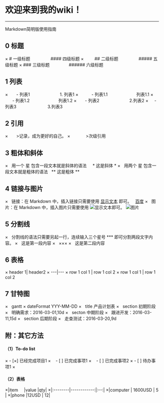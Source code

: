 # 欢迎来到我的wiki！
***
Markdown简明版使用指南
## 0 标题
×         # 一级标题                  #### 四级标题
×         ## 二级标题                 ##### 五级标题
×         ### 三级标题                ###### 六级标题
## 1 列表                                  
×        - 列表1                         1. 列表1
×            - 列表1.1                        列表1.1
×            - 列表1.2                        列表1.2
×        - 列表2                          2.列表2 
×        - 列表3                          3.列表3
## 2 引用
×        >记录，成为更好的自己。
×             >次级引用
## 3 粗体和斜体
×   用一个 星 包含一段文本就是斜体的语法     * 这是斜体 *
×   用两个 星 包含一段文本就是粗体的语法   ** 这是粗体 **
## 4 链接与图片
×   链接：在 Markdown 中，插入链接只需要使用 [显示文本](链接地址) 即可。   [百度](www.baidu.com)
×   图片：在 Markdown 中，插入图片只需要使用 ![显示文本](图片链接地址)即可。 ![图片](www.baidu.com×ico.png)
## 5 分割线
×   分割线的语法只需要另起一行，连续输入三个星号 *** 即可分割两段文字内容。
×   这是第一段内容
×   ×××
×   这是第二段内容
## 6 表格
×    header 1| header2
×    ---|---
×    row 1 col 1 | row 1 col 2
×    row 1 col 1 | row 1 col 2
## 7 甘特图 
×   gantt
×   dateFormat  YYY-MM-DD
×   title 产品计划表
×   section 初期阶段
×   明确需求：2016-03-01,10d
×   secton 中期阶段
×   跟进开发：2016-03-11,15d
×   section 后期阶段
×   走查测试：2016-03-20,9d

## 附：其它方法

#### （1）To-do list
× - [×] 已经完成项目1
×    - [ ] 已完成事项1
×    - [ ] 已完成事项2
× - [ ] 待办事项1
×
#### （2）表格
×|item      |value         |qty|
×|:--------|------------:|:--:|
×|computer |  1600USD    |  5 |
×|phone    |12USD        |  12|





